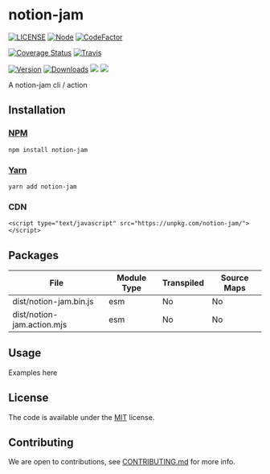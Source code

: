 # notion-jam
<!-- badge -->
[![LICENSE](https://img.shields.io/github/license/victornpb/notion-jam?style=flat-square)](LICENSE)
[![Node](https://img.shields.io/node/v/notion-jam.svg?style=flat-square)](package.json)
[![CodeFactor](https://www.codefactor.io/repository/github/victornpb/notion-jam/badge?style=flat-square)](https://www.codefactor.io/repository/github/victornpb/notion-jam)

[![Coverage Status](https://img.shields.io/coveralls/victornpb/notion-jam.svg?style=flat-square)](https://coveralls.io/github/victornpb/notion-jam)
[![Travis](https://img.shields.io/travis/victornpb/notion-jam/master.svg?style=flat-square)](https://travis-ci.org/victornpb/notion-jam)

[![Version](https://img.shields.io/npm/v/notion-jam.svg?style=flat-square)](https://www.npmjs.com/package/notion-jam)
[![Downloads](https://img.shields.io/npm/dt/notion-jam.svg?style=flat-square)](https://www.npmjs.com/package/notion-jam)
[![](https://img.shields.io/bundlephobia/minzip/notion-jam?style=flat-square)](https://www.npmjs.com/package/notion-jam)
[![](https://img.shields.io/tokei/lines/github/victornpb/notion-jam?style=flat-square)](https://www.npmjs.com/package/notion-jam)
<!-- endbadge -->

A notion-jam cli / action

## Installation

### [NPM](https://npmjs.com/package/notion-jam)

    npm install notion-jam
### [Yarn](https://github.com/yarnpkg/yarn)

    yarn add notion-jam

### CDN

    <script type="text/javascript" src="https://unpkg.com/notion-jam/"></script>

## Packages

<!-- Output table (auto generated do not modify) -->

| File                       | Module Type | Transpiled | Source Maps |
|----------------------------|-------------|------------|-------------|
| dist/notion-jam.bin.js     | esm         | No         | No          |
| dist/notion-jam.action.mjs | esm         | No         | No          |

<!-- END -->


## Usage

Examples here

## License

The code is available under the [MIT](LICENSE) license.

## Contributing

We are open to contributions, see [CONTRIBUTING.md](CONTRIBUTING.md) for more info.
